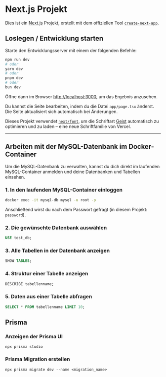 # Next.js Projekt

Dies ist ein [Next.js](https://nextjs.org) Projekt, erstellt mit dem offiziellen Tool [`create-next-app`](https://nextjs.org/docs/app/api-reference/cli/create-next-app).

## Loslegen / Entwicklung starten

Starte den Entwicklungsserver mit einem der folgenden Befehle:

```bash
npm run dev
# oder
yarn dev
# oder
pnpm dev
# oder
bun dev
```

Öffne dann im Browser [http://localhost:3000](http://localhost:3000), um das Ergebnis anzusehen.

Du kannst die Seite bearbeiten, indem du die Datei `app/page.tsx` änderst. Die Seite aktualisiert sich automatisch bei Änderungen.

Dieses Projekt verwendet [`next/font`](https://nextjs.org/docs/app/building-your-application/optimizing/fonts), um die Schriftart [Geist](https://vercel.com/font) automatisch zu optimieren und zu laden – eine neue Schriftfamilie von Vercel.

---

## Arbeiten mit der MySQL-Datenbank im Docker-Container

Um die MySQL-Datenbank zu verwalten, kannst du dich direkt im laufenden MySQL-Container anmelden und deine Datenbanken und Tabellen einsehen.

### 1. In den laufenden MySQL-Container einloggen

```bash
docker exec -it mysql-db mysql -u root -p
```

Anschließend wirst du nach dem Passwort gefragt (in diesem Projekt: `password`).

### 2. Die gewünschte Datenbank auswählen

```sql
USE test_db;
```

### 3. Alle Tabellen in der Datenbank anzeigen

```sql
SHOW TABLES;
```

### 4. Struktur einer Tabelle anzeigen

```sql
DESCRIBE tabellenname;
```

### 5. Daten aus einer Tabelle abfragen

```sql
SELECT * FROM tabellenname LIMIT 10;
```

## Prisma

### Anzeigen der Prisma UI

`npx prisma studio`

### Prisma Migration erstellen

`npx prisma migrate dev --name <migration_name>`
